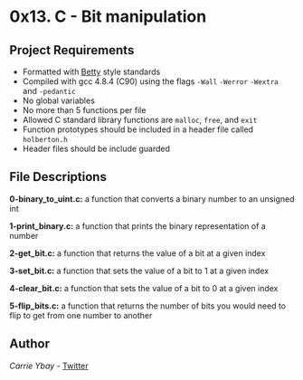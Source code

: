 # 0x13. C - Bit manipulation
## Project Requirements
- Formatted with [Betty](https://github.com/holbertonschool/Betty/wiki) style standards
- Compiled with gcc 4.8.4 (C90) using the flags `-Wall` `-Werror` `-Wextra` and `-pedantic`
- No global variables
- No more than 5 functions per file
- Allowed C standard library functions are `malloc`, `free`, and `exit`
- Function prototypes should be included in a header file called `holberton.h`
- Header files should be include guarded

## File Descriptions
**0-binary_to_uint.c:** a function that converts a binary number to an unsigned int

**1-print_binary.c:** a function that prints the binary representation of a number

**2-get_bit.c:** a function that returns the value of a bit at a given index

**3-set_bit.c:** a function that sets the value of a bit to 1 at a given index

**4-clear_bit.c:** a function that sets the value of a bit to 0 at a given index

**5-flip_bits.c:** a function that returns the number of bits you would need to flip to get from one number to another

## Author
*Carrie Ybay* - [Twitter](http://twitter.com/hicarrie_)
